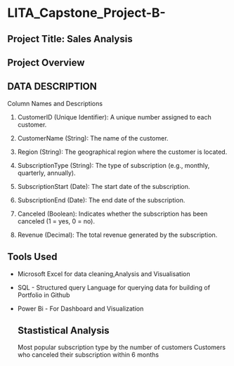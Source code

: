 # LITA_Capstone_Project-B-
## Project Title: Sales Analysis
## Project Overview
## DATA DESCRIPTION

Column Names and Descriptions

1. CustomerID (Unique Identifier): A unique number assigned to each customer.

2. CustomerName (String): The name of the customer.

3. Region (String): The geographical region where the customer is located.

4. SubscriptionType (String): The type of subscription (e.g., monthly, quarterly, annually).

5. SubscriptionStart (Date): The start date of the subscription.

6. SubscriptionEnd (Date): The end date of the subscription.

7. Canceled (Boolean): Indicates whether the subscription has been canceled (1 = yes, 0 = no).

8. Revenue (Decimal): The total revenue generated by the subscription.

  ## Tools Used
  
* Microsoft Excel for data cleaning,Analysis and Visualisation
* SQL - Structured query Language for querying data for building of Portfolio in Github
* Power Bi - For Dashboard and Visualization

  ## Stastistical Analysis
  
  Most popular subscription type by the number of customers
  Customers who canceled their subscription within 6 months
  
